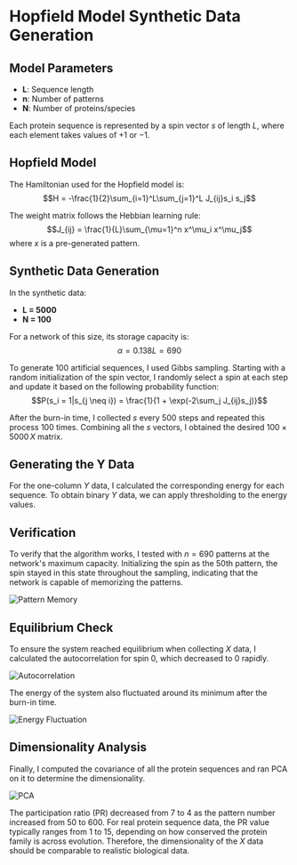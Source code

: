 # Hopfield Model Synthetic Data Generation

## Model Parameters
- **L**: Sequence length
- **n**: Number of patterns
- **N**: Number of proteins/species

Each protein sequence is represented by a spin vector $s$ of length $L$, where each element takes values of $+1$ or $-1$.

## Hopfield Model

The Hamiltonian used for the Hopfield model is:
$$H = -\frac{1}{2}\sum_{i=1}^L\sum_{j=1}^L J_{ij}s_i s_j$$

The weight matrix follows the Hebbian learning rule:
$$J_{ij} = \frac{1}{L}\sum_{\mu=1}^n x^\mu_i x^\mu_j$$
where $x$ is a pre-generated pattern.

## Synthetic Data Generation

In the synthetic data:
- **L = 5000**
- **N = 100**

For a network of this size, its storage capacity is:
$$\alpha = 0.138 L = 690$$

To generate 100 artificial sequences, I used Gibbs sampling. Starting with a random initialization of the spin vector, I randomly select a spin at each step and update it based on the following probability function:
$$P(s_i = 1|s_{j \neq i}) = \frac{1}{1 + \exp(-2\sum_j J_{ij}s_j)}$$

After the burn-in time, I collected $s$ every 500 steps and repeated this process 100 times. Combining all the $s$ vectors, I obtained the desired $100 \times 5000 \, X$ matrix.

## Generating the Y Data

For the one-column $Y$ data, I calculated the corresponding energy for each sequence. To obtain binary $Y$ data, we can apply thresholding to the energy values.

## Verification

To verify that the algorithm works, I tested with $n = 690$ patterns at the network's maximum capacity. Initializing the spin as the 50th pattern, the spin stayed in this state throughout the sampling, indicating that the network is capable of memorizing the patterns.

![Pattern Memory](https://github.com/Oldcharm/hofield-synthetic-data/assets/60882513/5b8c5d8f-05e1-4736-a0eb-9d9c9c1e43d2)

## Equilibrium Check

To ensure the system reached equilibrium when collecting $X$ data, I calculated the autocorrelation for spin 0, which decreased to 0 rapidly.

![Autocorrelation](https://github.com/Oldcharm/hofield-synthetic-data/assets/60882513/61339bf6-5f7e-4732-8bdb-c074f3294654)

The energy of the system also fluctuated around its minimum after the burn-in time.

![Energy Fluctuation](https://github.com/Oldcharm/hofield-synthetic-data/assets/60882513/68487710-685a-4d54-b058-869e5746c544)

## Dimensionality Analysis

Finally, I computed the covariance of all the protein sequences and ran PCA on it to determine the dimensionality.

![PCA](https://github.com/Oldcharm/hofield-synthetic-data/assets/60882513/b236b84b-42f4-4584-943b-daa6f45596b1)

The participation ratio (PR) decreased from 7 to 4 as the pattern number increased from 50 to 600. For real protein sequence data, the PR value typically ranges from 1 to 15, depending on how conserved the protein family is across evolution. Therefore, the dimensionality of the $X$ data should be comparable to realistic biological data.
